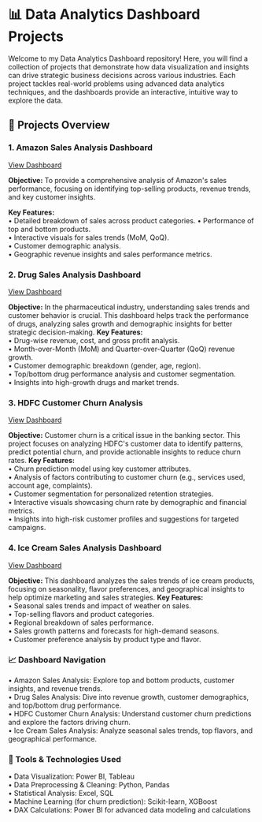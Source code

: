 # 📊 Data Analytics Dashboard Projects
Welcome to my Data Analytics Dashboard repository! Here, you will find a collection of projects that demonstrate how data visualization and insights can drive strategic business decisions across various industries. Each project tackles real-world problems using advanced data analytics techniques, and the dashboards provide an interactive, intuitive way to explore the data.

## 🚀 Projects Overview
### 1. Amazon Sales Analysis Dashboard  
<a href = "https://github.com/Jeffrin-Webster/Power-BI/tree/main/Amazon%20Dashboard">View Dashboard</a>

**Objective:** To provide a comprehensive analysis of Amazon's sales performance, focusing on identifying top-selling products, revenue trends, and key customer insights.

**Key Features:**    
•	Detailed breakdown of sales across product categories. 
•	Performance of top and bottom products.      
•	Interactive visuals for sales trends (MoM, QoQ).     
•	Customer demographic analysis.     
•	Geographic revenue insights and sales performance metrics.      


### 2.  Drug Sales Analysis Dashboard
<a href = "https://github.com/Jeffrin-Webster/Power-BI/tree/main/Drug%20Sales%20Analysis">View Dashboard</a>

**Objective:** In the pharmaceutical industry, understanding sales trends and customer behavior is crucial. This dashboard helps track the performance of drugs, analyzing sales growth and demographic insights for better strategic decision-making.
**Key Features:**     
•	Drug-wise revenue, cost, and gross profit analysis.    
•	Month-over-Month (MoM) and Quarter-over-Quarter (QoQ) revenue growth.     
•	Customer demographic breakdown (gender, age, region).    
•	Top/bottom drug performance analysis and customer segmentation.     
•	Insights into high-growth drugs and market trends.

### 3. HDFC Customer Churn Analysis   
<a href = "https://github.com/Jeffrin-Webster/Power-BI/tree/main/HDFC%20Customer%20Churn%20Analysis">View Dashboard</a>

**Objective:** Customer churn is a critical issue in the banking sector. This project focuses on analyzing HDFC's customer data to identify patterns, predict potential churn, and provide actionable insights to reduce churn rates.
**Key Features:**        
•	Churn prediction model using key customer attributes.         
•	Analysis of factors contributing to customer churn (e.g., services used, account age, complaints).      
•	Customer segmentation for personalized retention strategies.      
•	Interactive visuals showcasing churn rate by demographic and financial metrics.      
•	Insights into high-risk customer profiles and suggestions for targeted campaigns.      

### 4. Ice Cream Sales Analysis Dashboard         
<a href = "https://github.com/Jeffrin-Webster/Power-BI/tree/main/Ice%20Cream%20Sales%20Analysis">View Dashboard</a>

**Objective:** This dashboard analyzes the sales trends of ice cream products, focusing on seasonality, flavor preferences, and geographical insights to help optimize marketing and sales strategies.
**Key Features:**     
•	Seasonal sales trends and impact of weather on sales.      
•	Top-selling flavors and product categories.     
•	Regional breakdown of sales performance.       
•	Sales growth patterns and forecasts for high-demand seasons.       
•	Customer preference analysis by product type and flavor.      


### 📈 Dashboard Navigation       
•	Amazon Sales Analysis: Explore top and bottom products, customer insights, and revenue trends.    
•	Drug Sales Analysis: Dive into revenue growth, customer demographics, and top/bottom drug performance.     
•	HDFC Customer Churn Analysis: Understand customer churn predictions and explore the factors driving churn.     
•	Ice Cream Sales Analysis: Analyze seasonal sales trends, top flavors, and geographical performance.        
### 🔧 Tools & Technologies Used      
•	Data Visualization: Power BI, Tableau       
•	Data Preprocessing & Cleaning: Python, Pandas        
•	Statistical Analysis: Excel, SQL          
•	Machine Learning (for churn prediction): Scikit-learn, XGBoost      
•	DAX Calculations: Power BI for advanced data modeling and calculations        





















